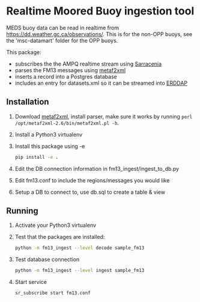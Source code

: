 # Realtime Moored Buoy ingestion tool

MEDS buoy data can be read in realtime from <https://dd.weather.gc.ca/observations/>. This is for the non-OPP buoys, see the 'msc-datamart' folder for the OPP buoys.

This package:

- subscribes the the AMPQ realtime stream using [Sarracenia](https://github.com/MetPX/sarracenia)
- parses the FM13 messages using [metaf2xml](https://metaf2xml.sourceforge.io/)
- inserts a record into a Postgres database
- includes an entry for datasets.xml so it can be streamed into [ERDDAP](https://coastwatch.pfeg.noaa.gov/erddap)

## Installation

1. Download [metaf2xml](https://metaf2xml.sourceforge.io/), install parser, make sure it works by running `perl /opt/metaf2xml-2.6/bin/metaf2xml.pl -h`.
1. Install a Python3 virtualenv
1. Install this package using -e

   ```bash
   pip install -e .
   ```

1. Edit the DB connection information in fm13_ingest/ingest_to_db.py
1. Edit fm13.conf to include the regions/messages you would like
1. Setup a DB to connect to, use db.sql to create a table & view

## Running

1. Activate your Python3 virtualenv
1. Test that the packages are installed:

   ```bash
   python -m fm13_ingest --level decode sample_fm13
   ```

1. Test database connection

   ```bash
   python -m fm13_ingest --level ingest sample_fm13
   ```

1. Start service

   ```bash
   sr_subscribe start fm13.conf
   ```
